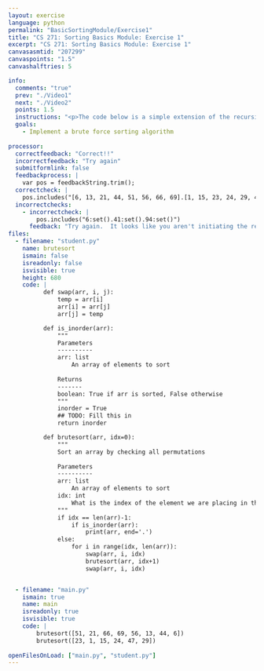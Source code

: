 ```yaml
---
layout: exercise
language: python
permalink: "BasicSortingModule/Exercise1"
title: "CS 271: Sorting Basics Module: Exercise 1"
excerpt: "CS 271: Sorting Basics Module: Exercise 1"
canvasasmtid: "207299"
canvaspoints: "1.5"
canvashalftries: 5

info:
  comments: "true"
  prev: "./Video1"
  next: "./Video2"
  points: 1.5
  instructions: "<p>The code below is a simple extension of the recursive permutation code, which is modified to print out one of the permutations as soon as it is in sorted order.  Fill in the <code>is_inorder</code> method below to return <code>True</code> if an array's elements are in ascending order, and <code>False</code> otherwise.  You should be able to accomplish this with a single loop that looks at all pairs of adjacent elements.  Once you're finished this, the brute force sorting code will work correctly.</p>"
  goals:
    - Implement a brute force sorting algorithm
    
processor:  
  correctfeedback: "Correct!!" 
  incorrectfeedback: "Try again"
  submitformlink: false
  feedbackprocess: | 
    var pos = feedbackString.trim();
  correctcheck: |
    pos.includes("[6, 13, 21, 44, 51, 56, 66, 69].[1, 15, 23, 24, 29, 47]")
  incorrectchecks:
    - incorrectcheck: |
        pos.includes("6:set().41:set().94:set()")
      feedback: "Try again.  It looks like you aren't initiating the recursive calls"
files:
  - filename: "student.py"
    name: brutesort
    ismain: false
    isreadonly: false
    isvisible: true
    height: 680
    code: | 
          def swap(arr, i, j):
              temp = arr[i]
              arr[i] = arr[j]
              arr[j] = temp

          def is_inorder(arr):
              """
              Parameters
              ----------
              arr: list
                  An array of elements to sort
              
              Returns
              -------
              boolean: True if arr is sorted, False otherwise
              """
              inorder = True
              ## TODO: Fill this in
              return inorder

          def brutesort(arr, idx=0):
              """
              Sort an array by checking all permutations
              
              Parameters
              ----------
              arr: list
                  An array of elements to sort
              idx: int
                  What is the index of the element we are placing in the array
              """
              if idx == len(arr)-1:
                  if is_inorder(arr):
                      print(arr, end='.')
              else:
                  for i in range(idx, len(arr)):
                      swap(arr, i, idx)
                      brutesort(arr, idx+1)
                      swap(arr, i, idx)


  - filename: "main.py"
    ismain: true
    name: main
    isreadonly: true
    isvisible: true
    code: |
        brutesort([51, 21, 66, 69, 56, 13, 44, 6])
        brutesort([23, 1, 15, 24, 47, 29])
        
openFilesOnLoad: ["main.py", "student.py"]
---
```

